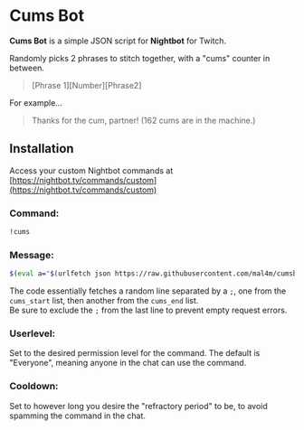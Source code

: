 # Cums Bot
**Cums Bot** is a simple JSON script for **Nightbot** for Twitch.

Randomly picks 2 phrases to stitch together, with a "cums" counter in between.
> [Phrase 1][Number][Phrase2]

For example...
> Thanks for the cum, partner! (162 cums are in the machine.)

## Installation
Access your custom Nightbot commands at [https://nightbot.tv/commands/custom](https://nightbot.tv/commands/custom)

### Command: 
```sh
!cums
```
### Message:
```sh
$(eval a="$(urlfetch json https://raw.githubusercontent.com/mal4m/cumsbot/main/cums_start)".split(";");a[Math.floor(Math.random()*a.length)])$(count)$(eval a="$(urlfetch json https://raw.githubusercontent.com/mal4m/cumsbot/main/cums_end)".split(";");a[Math.floor(Math.random()*a.length)])
```
The code essentially fetches a random line separated by a `;`, one from the `cums_start` list, then another from the `cums_end` list. <br /> Be sure to exclude the `;` from the last line to prevent empty request errors.

### Userlevel:
Set to the desired permission level for the command. The default is "Everyone", meaning anyone in the chat can use the command.

### Cooldown:
Set to however long you desire the "refractory period" to be, to avoid spamming the command in the chat.
